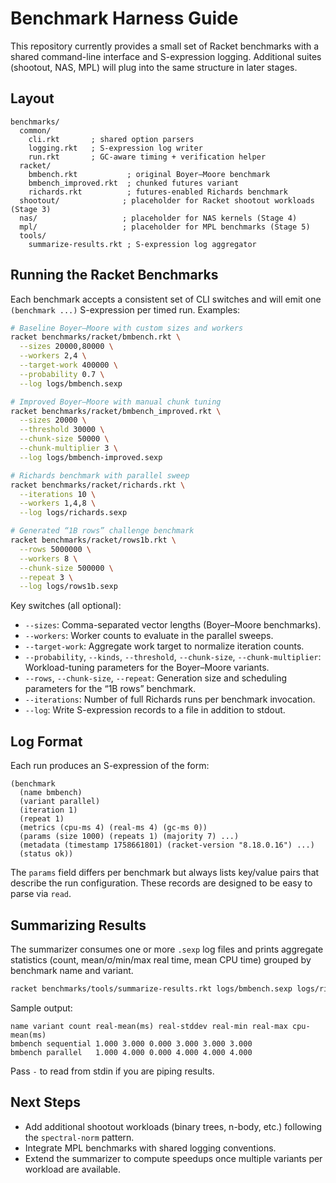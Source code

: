 # Benchmark Harness Guide

This repository currently provides a small set of Racket benchmarks with a shared command-line interface and S-expression logging. Additional suites (shootout, NAS, MPL) will plug into the same structure in later stages.

## Layout

```
benchmarks/
  common/
    cli.rkt       ; shared option parsers
    logging.rkt   ; S-expression log writer
    run.rkt       ; GC-aware timing + verification helper
  racket/
    bmbench.rkt           ; original Boyer–Moore benchmark
    bmbench_improved.rkt  ; chunked futures variant
    richards.rkt          ; futures-enabled Richards benchmark
  shootout/              ; placeholder for Racket shootout workloads (Stage 3)
  nas/                   ; placeholder for NAS kernels (Stage 4)
  mpl/                   ; placeholder for MPL benchmarks (Stage 5)
  tools/
    summarize-results.rkt ; S-expression log aggregator
```

## Running the Racket Benchmarks

Each benchmark accepts a consistent set of CLI switches and will emit one `(benchmark ...)` S-expression per timed run. Examples:

```bash
# Baseline Boyer–Moore with custom sizes and workers
racket benchmarks/racket/bmbench.rkt \
  --sizes 20000,80000 \
  --workers 2,4 \
  --target-work 400000 \
  --probability 0.7 \
  --log logs/bmbench.sexp

# Improved Boyer–Moore with manual chunk tuning
racket benchmarks/racket/bmbench_improved.rkt \
  --sizes 20000 \
  --threshold 30000 \
  --chunk-size 50000 \
  --chunk-multiplier 3 \
  --log logs/bmbench-improved.sexp

# Richards benchmark with parallel sweep
racket benchmarks/racket/richards.rkt \
  --iterations 10 \
  --workers 1,4,8 \
  --log logs/richards.sexp

# Generated “1B rows” challenge benchmark
racket benchmarks/racket/rows1b.rkt \
  --rows 5000000 \
  --workers 8 \
  --chunk-size 500000 \
  --repeat 3 \
  --log logs/rows1b.sexp

```

Key switches (all optional):

- `--sizes`: Comma-separated vector lengths (Boyer–Moore benchmarks).
- `--workers`: Worker counts to evaluate in the parallel sweeps.
- `--target-work`: Aggregate work target to normalize iteration counts.
- `--probability`, `--kinds`, `--threshold`, `--chunk-size`, `--chunk-multiplier`: Workload-tuning parameters for the Boyer–Moore variants.
- `--rows`, `--chunk-size`, `--repeat`: Generation size and scheduling parameters for the “1B rows” benchmark.
- `--iterations`: Number of full Richards runs per benchmark invocation.
- `--log`: Write S-expression records to a file in addition to stdout.

## Log Format

Each run produces an S-expression of the form:

```
(benchmark
  (name bmbench)
  (variant parallel)
  (iteration 1)
  (repeat 1)
  (metrics (cpu-ms 4) (real-ms 4) (gc-ms 0))
  (params (size 1000) (repeats 1) (majority 7) ...)
  (metadata (timestamp 1758661801) (racket-version "8.18.0.16") ...)
  (status ok))
```

The `params` field differs per benchmark but always lists key/value pairs that describe the run configuration. These records are designed to be easy to parse via `read`.

## Summarizing Results

The summarizer consumes one or more `.sexp` log files and prints aggregate statistics (count, mean/σ/min/max real time, mean CPU time) grouped by benchmark name and variant.

```bash
racket benchmarks/tools/summarize-results.rkt logs/bmbench.sexp logs/richards.sexp
```

Sample output:

```
name variant count real-mean(ms) real-stddev real-min real-max cpu-mean(ms)
bmbench sequential 1.000 3.000 0.000 3.000 3.000 3.000
bmbench parallel   1.000 4.000 0.000 4.000 4.000 4.000
```

Pass `-` to read from stdin if you are piping results.

## Next Steps

- Add additional shootout workloads (binary trees, n-body, etc.) following the `spectral-norm` pattern.
- Integrate MPL benchmarks with shared logging conventions.
- Extend the summarizer to compute speedups once multiple variants per workload are available.
